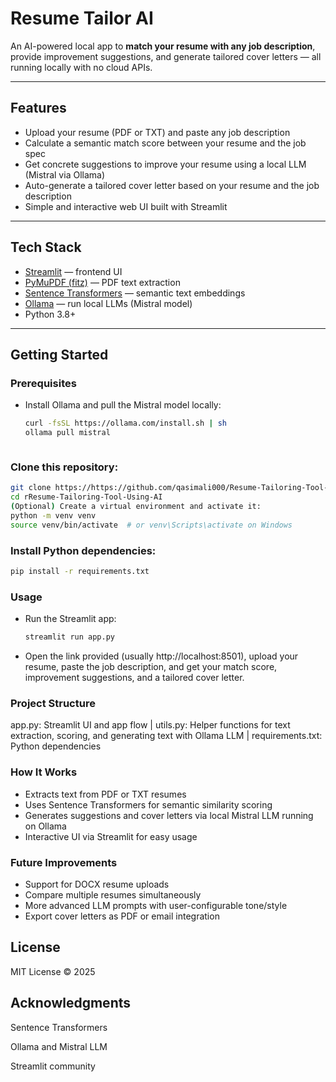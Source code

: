# Resume Tailor AI

An AI-powered local app to **match your resume with any job description**, provide improvement suggestions, and generate tailored cover letters — all running locally with no cloud APIs.

---

## Features

- Upload your resume (PDF or TXT) and paste any job description  
- Calculate a semantic match score between your resume and the job spec  
- Get concrete suggestions to improve your resume using a local LLM (Mistral via Ollama)  
- Auto-generate a tailored cover letter based on your resume and the job description  
- Simple and interactive web UI built with Streamlit  

---

## Tech Stack

- [Streamlit](https://streamlit.io/) — frontend UI  
- [PyMuPDF (fitz)](https://pymupdf.readthedocs.io/) — PDF text extraction  
- [Sentence Transformers](https://www.sbert.net/) — semantic text embeddings  
- [Ollama](https://ollama.com/) — run local LLMs (Mistral model)  
- Python 3.8+

---

## Getting Started

### Prerequisites

- Install Ollama and pull the Mistral model locally:

  ```bash
  curl -fsSL https://ollama.com/install.sh | sh
  ollama pull mistral



### Clone this repository:
  ```bash
  git clone https://https://github.com/qasimali000/Resume-Tailoring-Tool-Using-AI.git
  cd rResume-Tailoring-Tool-Using-AI
  (Optional) Create a virtual environment and activate it:
  python -m venv venv
  source venv/bin/activate  # or venv\Scripts\activate on Windows
  ```

### Install Python dependencies:
  ```bash
  pip install -r requirements.txt
  ```


### Usage

- Run the Streamlit app:

  ```bash
  streamlit run app.py
  ```
- Open the link provided (usually http://localhost:8501), upload your resume, paste the job description, and get your match score, improvement suggestions, and a tailored cover letter.

### Project Structure

app.py: Streamlit UI and app flow
|
utils.py: Helper functions for text extraction, scoring, and generating text with Ollama LLM
|
requirements.txt: Python dependencies

### How It Works

- Extracts text from PDF or TXT resumes
- Uses Sentence Transformers for semantic similarity scoring
- Generates suggestions and cover letters via local Mistral LLM running on Ollama
- Interactive UI via Streamlit for easy usage

### Future Improvements

- Support for DOCX resume uploads
- Compare multiple resumes simultaneously
- More advanced LLM prompts with user-configurable tone/style
- Export cover letters as PDF or email integration

## License
MIT License © 2025

## Acknowledgments
Sentence Transformers

Ollama and Mistral LLM

Streamlit community

